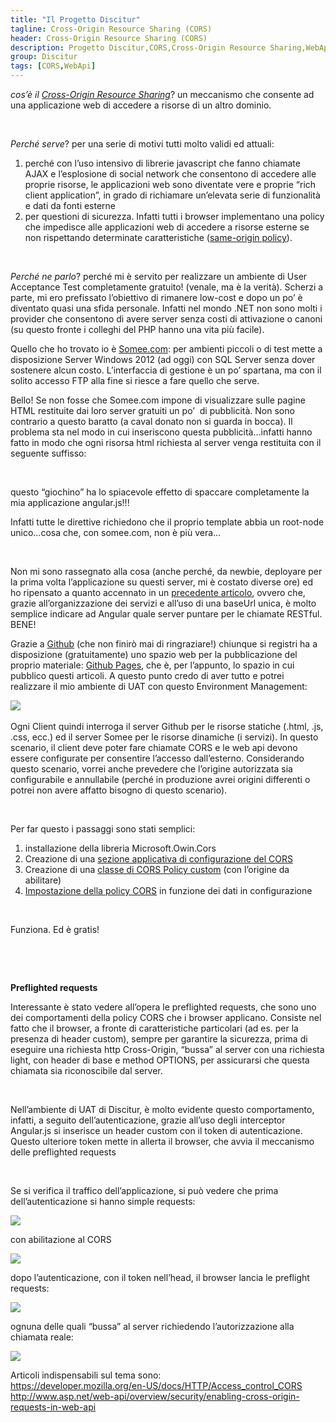 ```yaml
---
title: "Il Progetto Discitur"
tagline: Cross-Origin Resource Sharing (CORS)
header: Cross-Origin Resource Sharing (CORS)
description: Progetto Discitur,CORS,Cross-Origin Resource Sharing,WebApi
group: Discitur
tags: [CORS,WebApi]
---
```


<!-- Markup JSON-LD generato da Assistente per il markup dei dati strutturati di Google. -->
<script type="application/ld+json">
{
  "@context" : "http://schema.org",
  "@type" : "Article",
  "name" : "Cross-Origin Resource Sharing (CORS)",
  "author" : {
    "@type" : "Person",
    "name" : "William Verdolini"
  },
  "datePublished" : "2014-03-28",
  "articleSection" : [ "CORS", "WebApi"  ],
  "url" : "http://williamverdolini.github.io/2014/03/28/discitur-CORS"
}
</script>

_cos’è il <a href="http://en.wikipedia.org/wiki/Cross-origin_resource_sharing" target="_blank">Cross-Origin Resource Sharing</a>_? un
meccanismo che consente ad una applicazione web di accedere a risorse di un
altro dominio.

 

_Perché serve_? per una serie di motivi tutti molto validi ed
attuali:

1. perché con l’uso intensivo di librerie
     javascript che fanno chiamate AJAX e l’esplosione di social network che
     consentono di accedere alle proprie risorse, le applicazioni web sono
     diventate vere e proprie “rich client application”, in grado di richiamare
     un’elevata serie di funzionalità e dati da fonti esterne
2. per questioni di sicurezza. Infatti tutti i
     browser implementano una policy che impedisce alle applicazioni web di
     accedere a risorse esterne se non rispettando determinate caratteristiche
     (<a href="http://en.wikipedia.org/wiki/Same_origin_policy" target="_blank">same-origin policy</a>).

 

_Perché ne parlo_? perché mi è servito per realizzare un ambiente
di User Acceptance Test completamente gratuito! (venale, ma è la verità).
Scherzi a parte, mi ero prefissato l’obiettivo di rimanere low-cost e dopo un
po’ è diventato quasi una sfida personale. Infatti nel mondo .NET non sono
molti i provider che consentono di avere server senza costi di attivazione o
canoni (su questo fronte i colleghi del PHP hanno una vita più facile).

Quello che ho trovato io è <a href="https://somee.com/default.aspx" target="_blank">Somee.com</a>:
per ambienti piccoli o di test mette a disposizione Server Windows 2012 (ad
oggi) con SQL Server senza dover sostenere alcun costo. L’interfaccia di
gestione è un po’ spartana, ma con il solito accesso FTP alla fine si riesce a
fare quello che serve.

Bello! Se non fosse che Somee.com impone di visualizzare sulle pagine HTML
restituite dai loro server gratuiti un po’ 
di pubblicità. Non sono contrario a questo baratto (a caval donato non
si guarda in bocca). Il problema sta nel modo in cui inseriscono questa
pubblicità…infatti hanno fatto in modo che ogni risorsa html richiesta al
server venga restituita con il seguente suffisso:

<script type="syntaxhighlighter" class="brush: html">
<![CDATA[
<!--SCRIPT GENERATED BY SERVER! PLEASE REMOVE-->
<center><a href="http://somee.com">Web hosting by Somee.com</a></center>
</textarea></xml>< /script></noframes></noscript></object></layer></style></title></applet>
<script language="JavaScript" src="http://ads.mgmt.somee.com/serveimages/ad2/WholeInsert4.js">< /script>
<!--SCRIPT GENERATED BY SERVER! PLEASE REMOVE-->
]]></script> 


questo “giochino” ha lo spiacevole effetto di spaccare completamente la mia
applicazione angular.js!!!

Infatti tutte le direttive richiedono che il proprio template abbia un
root-node unico…cosa che, con somee.com, non è più vera…

 

Non mi sono rassegnato alla cosa (anche perché, da newbie, deployare per la
prima volta l’applicazione su questi server, mi è costato diverse ore) ed ho
ripensato a quanto accennato in un <a href="http://williamverdolini.github.io/2014/01/24/discitur-separation/" target="_blank">precedente articolo</a>, ovvero che, grazie all’organizzazione dei servizi e all’uso di
una baseUrl unica, è molto semplice indicare ad Angular quale server puntare
per le chiamate RESTful. BENE!

Grazie a <a href="https://github.com/" target="_blank">Github</a> (che non finirò mai di
ringraziare!) chiunque si registri ha a disposizione (gratuitamente) uno spazio
web per la pubblicazione del proprio materiale: <a href="http://pages.github.com/" target="_blank">Github Pages</a>, che è, per l’appunto, lo
spazio in cui pubblico questi articoli. A questo punto credo di aver tutto e
potrei realizzare il mio ambiente di UAT con questo Environment Management:

<img src="{{ BASE_PATH }}/images/discitur/UAT_env.png" /> 

Ogni Client quindi interroga il server Github per le risorse statiche (.html, .js, .css, ecc.) ed il
server Somee per le risorse dinamiche (i servizi).
In questo scenario, il client deve poter fare chiamate CORS e le
web api devono essere configurate per consentire l’accesso dall’esterno.
Considerando questo scenario, vorrei anche prevedere che l’origine autorizzata
sia configurabile e annullabile (perché in produzione avrei origini differenti
o potrei non avere affatto bisogno di questo scenario).

 

Per far questo i passaggi sono stati semplici:

1. installazione della libreria Microsoft.Owin.Cors
2. Creazione di una <a href="https://github.com/williamverdolini/discitur-api/blob/sprint5/Web.config#L29" target="_blank">sezione applicativa di configurazione del CORS</a>
3. Creazione di una <a href="https://github.com/williamverdolini/discitur-api/blob/sprint5/App_Start/Startup.Auth.cs#L107" target="_blank">classe di CORS Policy custom</a> (con l’origine da abilitare)
4. <a href="https://github.com/williamverdolini/discitur-api/blob/sprint5/App_Start/Startup.Auth.cs#L67" target="_blank">Impostazione della policy CORS</a> in funzione dei dati in configurazione

 

Funziona. Ed è gratis!

 

 

**Preflighted requests**

Interessante è stato vedere all’opera le preflighted requests, che sono uno
dei comportamenti della policy CORS che i browser applicano. Consiste nel fatto
che il browser, a fronte di caratteristiche particolari (ad es. per la presenza
di header custom), sempre per garantire la sicurezza, prima di eseguire una
richiesta http Cross-Origin, “bussa” al server con una richiesta light, con
header di base e method OPTIONS, per assicurarsi che questa chiamata sia
riconoscibile dal server.

 

Nell’ambiente di UAT di Discitur, è molto evidente questo comportamento,
infatti, a seguito dell’autenticazione, grazie all’uso degli interceptor
Angular.js si inserisce un header custom con il token di autenticazione. Questo
ulteriore token mette in allerta il browser, che avvia il meccanismo delle
preflighted requests

 

Se si verifica il traffico dell’applicazione, si può vedere che prima
dell’autenticazione si hanno simple requests:

<img src="{{ BASE_PATH }}/images/discitur/preflighted.png" />

con abilitazione al CORS

<img src="{{ BASE_PATH }}/images/discitur/preflighted2.png" />

dopo l’autenticazione, con il token nell’head, il browser lancia le preflight requests:

<img src="{{ BASE_PATH }}/images/discitur/preflighted3.png" />

ognuna delle quali “bussa” al server richiedendo l’autorizzazione alla chiamata reale:

<img src="{{ BASE_PATH }}/images/discitur/preflighted4.png" />


Articoli indispensabili sul tema sono: <br/>
<a href="https://developer.mozilla.org/en-US/docs/HTTP/Access_control_CORS" target="_blank">https://developer.mozilla.org/en-US/docs/HTTP/Access_control_CORS</a><br/>
<a href="http://www.asp.net/web-api/overview/security/enabling-cross-origin-requests-in-web-api" target="_blank">http://www.asp.net/web-api/overview/security/enabling-cross-origin-requests-in-web-api</a>







 